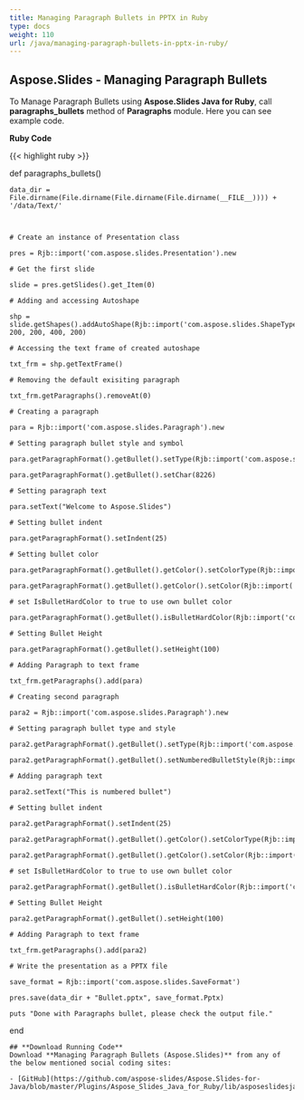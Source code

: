 ```yaml
---
title: Managing Paragraph Bullets in PPTX in Ruby
type: docs
weight: 110
url: /java/managing-paragraph-bullets-in-pptx-in-ruby/
---
```


## **Aspose.Slides - Managing Paragraph Bullets**
To Manage Paragraph Bullets using **Aspose.Slides Java for Ruby**, call **paragraphs_bullets** method of **Paragraphs** module. Here you can see example code.

**Ruby Code**

{{< highlight ruby >}}

 def paragraphs_bullets()

    data_dir = File.dirname(File.dirname(File.dirname(File.dirname(__FILE__)))) + '/data/Text/'



    # Create an instance of Presentation class

    pres = Rjb::import('com.aspose.slides.Presentation').new

    # Get the first slide

    slide = pres.getSlides().get_Item(0)

    # Adding and accessing Autoshape

    shp = slide.getShapes().addAutoShape(Rjb::import('com.aspose.slides.ShapeType').Rectangle, 200, 200, 400, 200)

    # Accessing the text frame of created autoshape

    txt_frm = shp.getTextFrame()

    # Removing the default exisiting paragraph

    txt_frm.getParagraphs().removeAt(0)

    # Creating a paragraph

    para = Rjb::import('com.aspose.slides.Paragraph').new

    # Setting paragraph bullet style and symbol

    para.getParagraphFormat().getBullet().setType(Rjb::import('com.aspose.slides.BulletType').Symbol)

    para.getParagraphFormat().getBullet().setChar(8226)

    # Setting paragraph text

    para.setText("Welcome to Aspose.Slides")

    # Setting bullet indent

    para.getParagraphFormat().setIndent(25)

    # Setting bullet color

    para.getParagraphFormat().getBullet().getColor().setColorType(Rjb::import('com.aspose.slides.ColorType').RGB)

    para.getParagraphFormat().getBullet().getColor().setColor(Rjb::import('java.awt.Color').BLACK)

    # set IsBulletHardColor to true to use own bullet color

    para.getParagraphFormat().getBullet().isBulletHardColor(Rjb::import('com.aspose.slides.NullableBool').True)

    # Setting Bullet Height

    para.getParagraphFormat().getBullet().setHeight(100)

    # Adding Paragraph to text frame

    txt_frm.getParagraphs().add(para)

    # Creating second paragraph

    para2 = Rjb::import('com.aspose.slides.Paragraph').new

    # Setting paragraph bullet type and style

    para2.getParagraphFormat().getBullet().setType(Rjb::import('com.aspose.slides.BulletType').Numbered)

    para2.getParagraphFormat().getBullet().setNumberedBulletStyle(Rjb::import('com.aspose.slides.NumberedBulletStyle').BulletCircleNumWDBlackPlain)

    # Adding paragraph text

    para2.setText("This is numbered bullet")

    # Setting bullet indent

    para2.getParagraphFormat().setIndent(25)

    para2.getParagraphFormat().getBullet().getColor().setColorType(Rjb::import('com.aspose.slides.ColorType').RGB)

    para2.getParagraphFormat().getBullet().getColor().setColor(Rjb::import('java.awt.Color').BLACK)

    # set IsBulletHardColor to true to use own bullet color

    para2.getParagraphFormat().getBullet().isBulletHardColor(Rjb::import('com.aspose.slides.NullableBool').True)

    # Setting Bullet Height

    para2.getParagraphFormat().getBullet().setHeight(100)

    # Adding Paragraph to text frame

    txt_frm.getParagraphs().add(para2)

    # Write the presentation as a PPTX file

    save_format = Rjb::import('com.aspose.slides.SaveFormat')

    pres.save(data_dir + "Bullet.pptx", save_format.Pptx)

    puts "Done with Paragraphs bullet, please check the output file."

end

```
## **Download Running Code**
Download **Managing Paragraph Bullets (Aspose.Slides)** from any of the below mentioned social coding sites:

- [GitHub](https://github.com/aspose-slides/Aspose.Slides-for-Java/blob/master/Plugins/Aspose_Slides_Java_for_Ruby/lib/asposeslidesjava/Text/paragraphs.rb)
